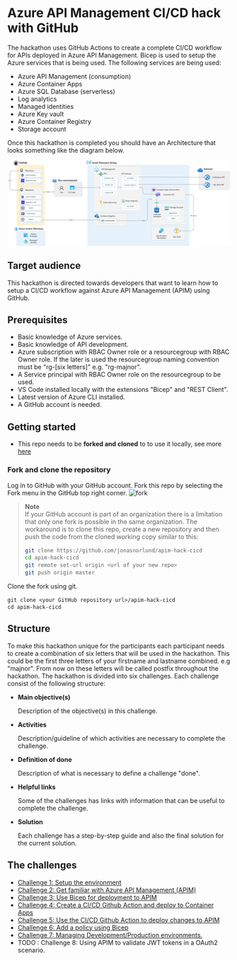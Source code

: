 # Azure API Management CI/CD hack with GitHub

The hackathon uses GitHub Actions to create a complete CI/CD workflow for APIs deployed in Azure API Management. Bicep is used to setup the Azure services that is being used. The following services are being used: 
* Azure API Management (consumption)
* Azure Container Apps
* Azure SQL Database (serverless)
* Log analytics
* Managed identities
* Azure Key vault
* Azure Container Registry  
* Storage account

Once this hackathon is completed you should have an Architecture that looks something like the diagram below.

  ![Azure services](docs/img/architecture.png)


## Target audience

This hackathon is directed towards developers that want to learn how to setup a CI/CD workflow against Azure API Management (APIM) using GitHub.    

## Prerequisites

- Basic knowledge of Azure services.
- Basic knowledge of API development.
- Azure subscription with RBAC Owner role or a resourcegroup with RBAC Owner role. If the later is used the resourcegroup naming convention must be "rg-[six letters]" e.g. "rg-majnor". 
- A Service principal with RBAC Owner role on the resourcegroup to be used.   
- VS Code installed locally with the extensions "Bicep" and "REST Client".
- Latest version of Azure CLI installed. 
- A GitHub account is needed.   

## Getting started

* This repo needs to be **forked and cloned** to to use it locally, see more [here](https://docs.github.com/en/get-started/quickstart/fork-a-repo#forking-a-repository)  

### Fork and clone the repository

Log in to GitHub with your GitHub account. Fork this repo by selecting the Fork menu in the GitHub top right corner.
![fork](docs/img/fork.png)

> **Note**<br>
> If your GitHub account is part of an organization there is a limitation that only one fork is possible in the same organization. The workaround is to clone this repo, create a new repository and then push the code from the cloned working copy similar to this:
>
>  ``` bash
>  git clone https://github.com/jonasnorlund/apim-hack-cicd
>  cd apim-hack-cicd
>  git remote set-url origin <url of your new repo>
>  git push origin master
>  ```
>

Clone the fork using git. 
```shell
git clone <your GitHub repository url>/apim-hack-cicd
cd apim-hack-cicd
```


## Structure

To make this hackathon unique for the participants each participant needs to create a combination of six letters that will be used in the  hackathon. This could be the first three letters of your firstname and lastname combined. e.g "majnor". From now on these letters will be called postfix throughout the hackathon.
The hackathon is divided into six challenges. Each challenge consist of the following structure: 
- **Main objective(s)**
    
    Description of the objective(s) in this challenge. 
    
- **Activities**

    Description/guideline of which activities are necessary to complete the challenge.    

- **Definition of done**

    Description of what is necessary to define a challenge "done".

- **Helpful links**

    Some of the challenges has links with information that can be useful to complete the challenge. 

- **Solution**

    Each challenge has a step-by-step guide and also the final solution for the current solution. 

## The challenges

* [Challenge 1: Setup the environment](docs/challenge1.md)
* [Challenge 2: Get familiar with Azure API Management (APIM)](docs/challenge2.md)
* [Challenge 3: Use Bicep for deployment to APIM](docs/challenge3.md)
* [Challenge 4: Create a CI/CD Github Action and deploy to Container Apps](docs/challenge4.md)
* [Challenge 5: Use the CI/CD Github Action to deploy changes to APIM](docs/challenge5.md)
* [Challenge 6: Add a policy using Bicep](docs/challenge6.md)
* [Challenge 7: Managing Development/Production environments.](docs/challenge7.md)
* TODO : Challenge 8: Using APIM to validate JWT tokens in a OAuth2 scenario.











